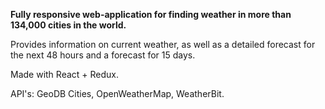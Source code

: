 <p><b>Fully responsive web-application for finding weather in more than 134,000 cities in the world.</b></p>
<p>Provides information on current weather, as well as a detailed forecast for the next 48 hours and a forecast for 15 days.</p>
<p>Made with React + Redux.</p>
<p>API's: GeoDB Cities, OpenWeatherMap, WeatherBit.</p>
